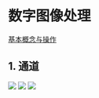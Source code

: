 # 数字图像处理
[基本概念与操作](http://accu.cc/)
## 1. 通道
![](image/daya01/source_r.jpg)
![](image/daya01/source_g.jpg)
![](image/daya01/source_b.jpg)

